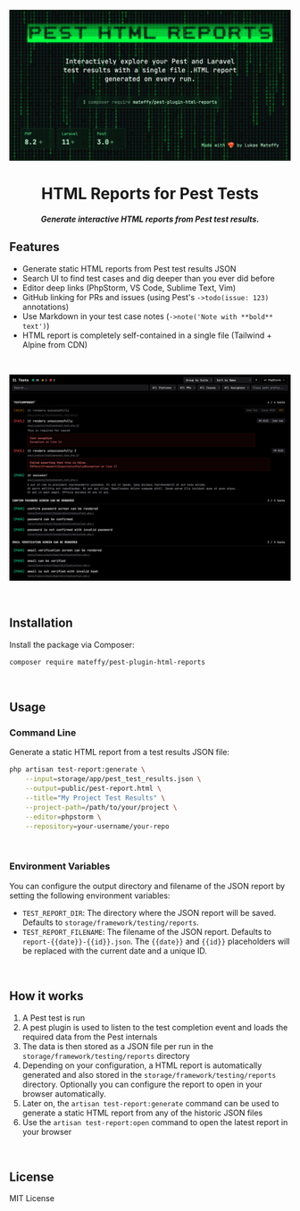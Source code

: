 ![HTML Reports for Pest Tests](./docs/images/header-1.png)

<div class="flex flex-col gap-4" align="center">
	<h1>
		HTML Reports for Pest Tests
	</h1>
	<h5>
		Generate interactive HTML reports from Pest test results.
	</h5>
</div>

## Features

-   Generate static HTML reports from Pest test results JSON
-   Search UI to find test cases and dig deeper than you ever did before
-   Editor deep links (PhpStorm, VS Code, Sublime Text, Vim)
-   GitHub linking for PRs and issues (using Pest's `->todo(issue: 123)` annotations)
-   Use Markdown in your test case notes (`->note('Note with **bold** text')`)
-   HTML report is completely self-contained in a single file (Tailwind + Alpine from CDN)

<br />

![Screenshot showing an example report](./docs/images/screenshot.png)

<br />

## Installation

Install the package via Composer:

```bash
composer require mateffy/pest-plugin-html-reports
```

<br />

## Usage

### Command Line

Generate a static HTML report from a test results JSON file:

```bash
php artisan test-report:generate \
    --input=storage/app/pest_test_results.json \
    --output=public/pest-report.html \
    --title="My Project Test Results" \
    --project-path=/path/to/your/project \
    --editor=phpstorm \
    --repository=your-username/your-repo
```

<br />

### Environment Variables

You can configure the output directory and filename of the JSON report by setting the following environment variables:

-   `TEST_REPORT_DIR`: The directory where the JSON report will be saved. Defaults to `storage/framework/testing/reports`.
-   `TEST_REPORT_FILENAME`: The filename of the JSON report. Defaults to `report-{{date}}-{{id}}.json`. The `{{date}}` and `{{id}}` placeholders will be replaced with the current date and a unique ID.

<br />

## How it works

1. A Pest test is run
2. A pest plugin is used to listen to the test completion event and loads the required data from the Pest internals
3. The data is then stored as a JSON file per run in the `storage/framework/testing/reports` directory
4. Depending on your configuration, a HTML report is automatically generated and also stored in the `storage/framework/testing/reports` directory. Optionally you can configure the report to open in your browser automatically.
5. Later on, the `artisan test-report:generate` command can be used to generate a static HTML report from any of the historic JSON files
6. Use the `artisan test-report:open` command to open the latest report in your browser

<br />

## License

MIT License
